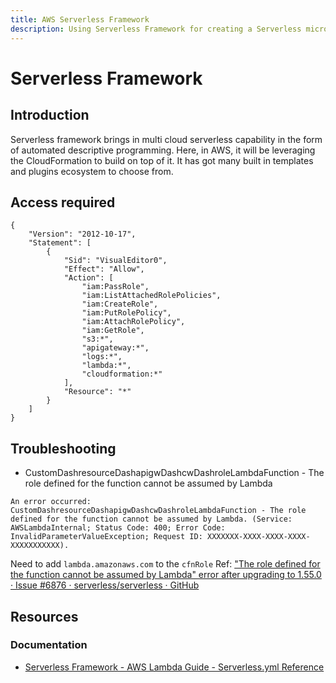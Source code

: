 ```yaml
---
title: AWS Serverless Framework
description: Using Serverless Framework for creating a Serverless microservices architecture using Lambda, DynamoDB, S3 Buckets, API Gateways and IAM Access.
---
```



# Serverless Framework

## Introduction
Serverless framework brings in multi cloud serverless capability in the form of automated descriptive programming. Here, in AWS, it will be leveraging the CloudFormation to build on top of it. It has got many built in templates and plugins ecosystem to choose from.

## Access required
```
{
    "Version": "2012-10-17",
    "Statement": [
        {
            "Sid": "VisualEditor0",
            "Effect": "Allow",
            "Action": [
                "iam:PassRole",
                "iam:ListAttachedRolePolicies",
                "iam:CreateRole",
                "iam:PutRolePolicy",
                "iam:AttachRolePolicy",
                "iam:GetRole",
                "s3:*",
                "apigateway:*",
                "logs:*",
                "lambda:*",
                "cloudformation:*"
            ],
            "Resource": "*"
        }
    ]
}
```

## Troubleshooting
- CustomDashresourceDashapigwDashcwDashroleLambdaFunction - The role defined for the function cannot be assumed by Lambda
```
An error occurred: CustomDashresourceDashapigwDashcwDashroleLambdaFunction - The role defined for the function cannot be assumed by Lambda. (Service: AWSLambdaInternal; Status Code: 400; Error Code: InvalidParameterValueException; Request ID: XXXXXXX-XXXX-XXXX-XXXX-XXXXXXXXXXX).
```
Need to add `lambda.amazonaws.com` to the `cfnRole`
Ref: ["The role defined for the function cannot be assumed by Lambda" error after upgrading to 1.55.0 · Issue #6876 · serverless/serverless · GitHub](https://github.com/serverless/serverless/issues/6876)

## Resources
### Documentation
- [Serverless Framework - AWS Lambda Guide - Serverless.yml Reference](https://serverless.com/framework/docs/providers/aws/guide/serverless.yml/)
